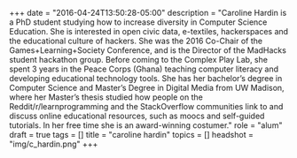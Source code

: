 +++
date = "2016-04-24T13:50:28-05:00"
description = "Caroline Hardin is a PhD student studying how to increase diversity in Computer Science Education. She is interested in open civic data, e-textiles, hackerspaces and the educational culture of hackers. She was the 2016 Co-Chair of the Games+Learning+Society Conference, and is the Director of the MadHacks student hackathon group.  Before coming to the Complex Play Lab, she spent 3 years in the Peace Corps (Ghana) teaching computer literacy and developing educational technology tools. She has her bachelor’s degree in Computer Science and Master’s Degree in Digital Media from UW Madison, where her Master’s thesis studied how people on the Reddit/r/learnprogramming and the StackOverflow communities link to and discuss online educational resources, such as moocs and self-guided tutorials. In her free time she is an award-winning costumer."
role = "alum"
draft = true
tags = []
title = "caroline hardin"
topics = []
headshot = "img/c_hardin.png"
+++
